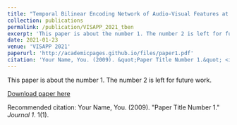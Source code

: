 ```yaml
---
title: "Temporal Bilinear Encoding Network of Audio-Visual Features at Low Sampling Rates"
collection: publications
permalink: /publication/VISAPP_2021_tben
excerpt: 'This paper is about the number 1. The number 2 is left for future work.'
date: 2021-01-23
venue: 'VISAPP 2021'
paperurl: 'http://academicpages.github.io/files/paper1.pdf'
citation: 'Your Name, You. (2009). &quot;Paper Title Number 1.&quot; <i>Journal 1</i>. 1(1).'
---
```

This paper is about the number 1. The number 2 is left for future work.

[Download paper here](http://academicpages.github.io/files/paper1.pdf)

Recommended citation: Your Name, You. (2009). "Paper Title Number 1." <i>Journal 1</i>. 1(1).
